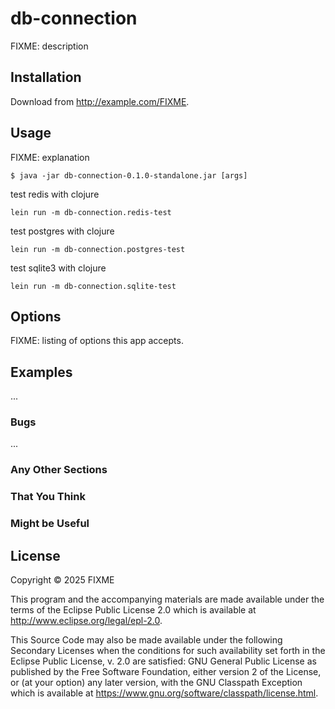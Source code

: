 # db-connection

FIXME: description

## Installation

Download from http://example.com/FIXME.

## Usage

FIXME: explanation

    $ java -jar db-connection-0.1.0-standalone.jar [args]


test redis with clojure

    lein run -m db-connection.redis-test 


test postgres with clojure

    lein run -m db-connection.postgres-test

test sqlite3 with clojure

    lein run -m db-connection.sqlite-test

## Options

FIXME: listing of options this app accepts.

## Examples

...

### Bugs

...

### Any Other Sections
### That You Think
### Might be Useful

## License

Copyright © 2025 FIXME

This program and the accompanying materials are made available under the
terms of the Eclipse Public License 2.0 which is available at
http://www.eclipse.org/legal/epl-2.0.

This Source Code may also be made available under the following Secondary
Licenses when the conditions for such availability set forth in the Eclipse
Public License, v. 2.0 are satisfied: GNU General Public License as published by
the Free Software Foundation, either version 2 of the License, or (at your
option) any later version, with the GNU Classpath Exception which is available
at https://www.gnu.org/software/classpath/license.html.
